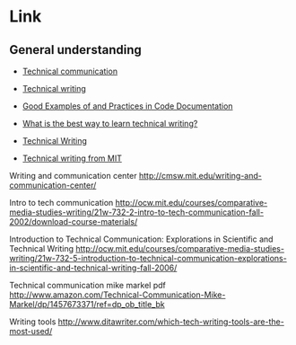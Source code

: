 # Link

## General understanding

- [Technical communication](https://en.wikipedia.org/wiki/Technical_communication)

- [Technical writing](https://en.wikipedia.org/wiki/Technical_writing)


- [Good Examples of and Practices in Code Documentation](http://writers.stackexchange.com/questions/12417/good-examples-of-and-practices-in-code-documentation)


- [What is the best way to learn technical writing?](http://writers.stackexchange.com/questions/5341/what-is-the-best-way-to-learn-technical-writing/7962#7962)


- [Technical Writing](https://www.quora.com/Technical-Writing)


- [Technical writing from MIT](http://web.mit.edu/me-ugoffice/communication/)


Writing and communication center
http://cmsw.mit.edu/writing-and-communication-center/

Intro to tech communication
http://ocw.mit.edu/courses/comparative-media-studies-writing/21w-732-2-intro-to-tech-communication-fall-2002/download-course-materials/

Introduction to Technical Communication: Explorations in Scientific and Technical Writing
http://ocw.mit.edu/courses/comparative-media-studies-writing/21w-732-5-introduction-to-technical-communication-explorations-in-scientific-and-technical-writing-fall-2006/

Technical communication mike markel pdf
http://www.amazon.com/Technical-Communication-Mike-Markel/dp/1457673371/ref=dp_ob_title_bk

Writing tools
http://www.ditawriter.com/which-tech-writing-tools-are-the-most-used/
